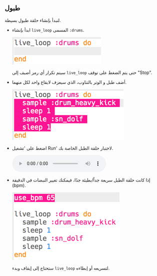 ## طبول

لنبدأ بإنشاء حلقة طبول بسيطة.

+ ابدأ بإنشاء `live_loop` المسمى `:drums`.
    
    ![لقطة الشاشة](images/dj-drums-loop.png)
    
    سيتم تكرار أي رمز أضيف إلى `live_loop` حتى يتم الضغط على توقف "Stop".

+ أضف طبل و الوتر بالتناوب، الذي سيعزف لايقاع واحد لكل منهما.
    
    ![لقطة الشاشة](images/dj-drums.png)

+ اضغط على 'تشغيل Run' لاختبار حلقة الطبل الخاصة بك.
    
    <div id="audio-preview" class="pdf-hidden">
      <audio controls preload> <source src="resources/drums.mp3" type="audio/mpeg"> Your browser does not support the <code>audio</code> element. </audio>
    </div>
+ إذا كانت حلقة الطبل سريعة جداً/بطيئة جدًا، فيمكنك تغيير النبضات في الدقيقة (bpm).
    
    ![لقطة الشاشة](images/dj-bpm.png)
    
    ستحتاج إلى إيقاف وبدء `live_loop` لتسريعه أو إبطاءه.